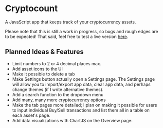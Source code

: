 # Cryptocount

A JavaScript app that keeps track of your cryptocurrency assets.

Please note that this is still a work in progress, so bugs and rough edges are to
be expected! That said, feel free to test a live version [here](https://alexmat2on.github.io/Cryptocount/).

## Planned Ideas & Features
* Limit numbers to 2 or 4 decimal places max.
* Add asset icons to the UI
* Make it possible to delete a tab
* Make Settings button actually open a Settings page. The Settings page will
allow you to import/export app data, clear app data, and perhaps change themes
(if I write alternative themes).
* Add a search function to the dropdown menu
* Add many, many more cryptocurrency options
* Make the tab pages more detailed; I plan on making it possible for users to
input individual Buy/Sell transactions and list them all in a table on each asset's page.
* Add data visualizations with ChartJS on the Overview page.
